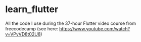 # learn_flutter
All the code I use during the 37-hour Flutter video course from freecodecamp (see here: https://www.youtube.com/watch?v=VPvVD8t02U8) 
